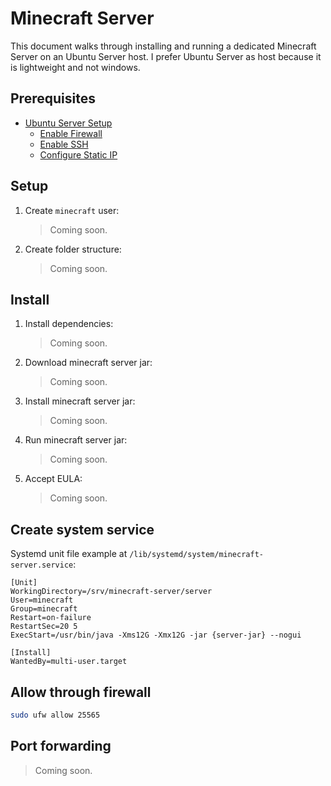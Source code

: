 # Minecraft Server

This document walks through installing and running a dedicated Minecraft
Server on an Ubuntu Server host. I prefer Ubuntu Server as host because it is
lightweight and not windows.

## Prerequisites

- [Ubuntu Server Setup](environments/ubuntu-server/_home.md)
  - [Enable Firewall](environments/ubuntu-server/enable-firewall.md 'Enable Firewall')
  - [Enable SSH](environments/ubuntu-server/enable-ssh.md 'Enable SSH')
  - [Configure Static IP](environments/ubuntu-server/set-static-ip.md 'Config Static IP')

## Setup

1. Create `minecraft` user:

    > Coming soon.

1. Create folder structure:

    > Coming soon.

## Install

1. Install dependencies:

    > Coming soon.

1. Download minecraft server jar:

    > Coming soon.

1. Install minecraft server jar:

    > Coming soon.

1. Run minecraft server jar:

    > Coming soon.

1. Accept EULA:

    > Coming soon.

## Create system service

Systemd unit file example at `/lib/systemd/system/minecraft-server.service`:

```systemd
[Unit]
WorkingDirectory=/srv/minecraft-server/server
User=minecraft
Group=minecraft
Restart=on-failure
RestartSec=20 5
ExecStart=/usr/bin/java -Xms12G -Xmx12G -jar {server-jar} --nogui

[Install]
WantedBy=multi-user.target
```

## Allow through firewall

```bash
sudo ufw allow 25565
```

## Port forwarding

> Coming soon.
